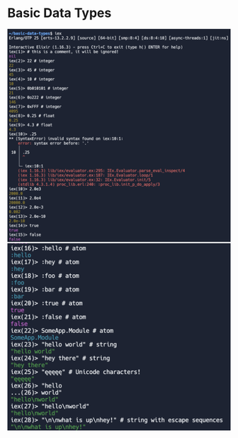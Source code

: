 # Basic Data Types

![First Part of Code](First%20Part.png "First Part")
![Second Part of Code](Second%20Part.png "Second Part")
